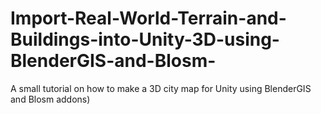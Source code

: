 # Import-Real-World-Terrain-and-Buildings-into-Unity-3D-using-BlenderGIS-and-Blosm-
A small tutorial on how to make a 3D city map for Unity using BlenderGIS and Blosm addons)
